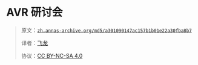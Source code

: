 # AVR 研讨会

> 原文：[`zh.annas-archive.org/md5/a301090147ac157b1b01e22a30fba8b7`](https://zh.annas-archive.org/md5/a301090147ac157b1b01e22a30fba8b7)
> 
> 译者：[飞龙](https://github.com/wizardforcel)
> 
> 协议：[CC BY-NC-SA 4.0](http://creativecommons.org/licenses/by-nc-sa/4.0/)